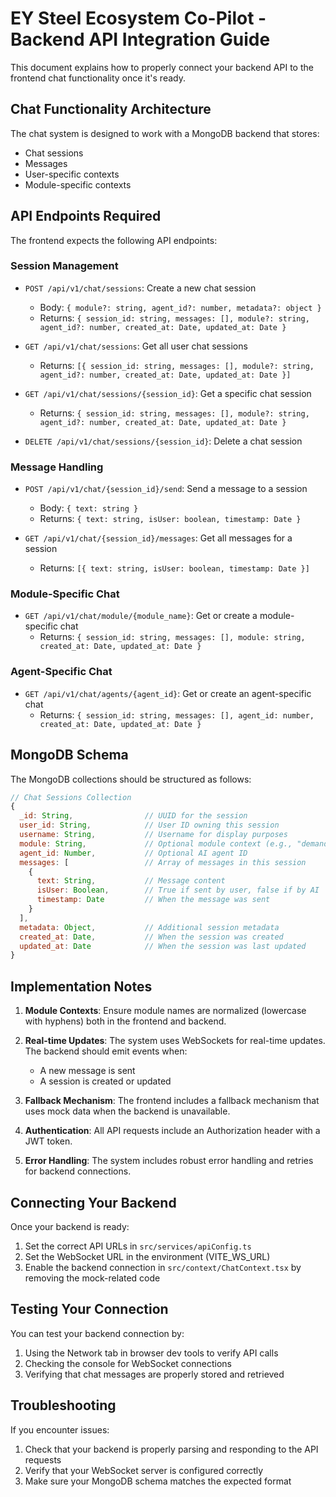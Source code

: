 
# EY Steel Ecosystem Co-Pilot - Backend API Integration Guide

This document explains how to properly connect your backend API to the frontend chat functionality once it's ready.

## Chat Functionality Architecture

The chat system is designed to work with a MongoDB backend that stores:
- Chat sessions
- Messages
- User-specific contexts
- Module-specific contexts

## API Endpoints Required

The frontend expects the following API endpoints:

### Session Management

- `POST /api/v1/chat/sessions`: Create a new chat session
  - Body: `{ module?: string, agent_id?: number, metadata?: object }`
  - Returns: `{ session_id: string, messages: [], module?: string, agent_id?: number, created_at: Date, updated_at: Date }`

- `GET /api/v1/chat/sessions`: Get all user chat sessions
  - Returns: `[{ session_id: string, messages: [], module?: string, agent_id?: number, created_at: Date, updated_at: Date }]`

- `GET /api/v1/chat/sessions/{session_id}`: Get a specific chat session
  - Returns: `{ session_id: string, messages: [], module?: string, agent_id?: number, created_at: Date, updated_at: Date }`

- `DELETE /api/v1/chat/sessions/{session_id}`: Delete a chat session

### Message Handling

- `POST /api/v1/chat/{session_id}/send`: Send a message to a session
  - Body: `{ text: string }`
  - Returns: `{ text: string, isUser: boolean, timestamp: Date }`

- `GET /api/v1/chat/{session_id}/messages`: Get all messages for a session
  - Returns: `[{ text: string, isUser: boolean, timestamp: Date }]`

### Module-Specific Chat

- `GET /api/v1/chat/module/{module_name}`: Get or create a module-specific chat
  - Returns: `{ session_id: string, messages: [], module: string, created_at: Date, updated_at: Date }`

### Agent-Specific Chat

- `GET /api/v1/chat/agents/{agent_id}`: Get or create an agent-specific chat
  - Returns: `{ session_id: string, messages: [], agent_id: number, created_at: Date, updated_at: Date }`

## MongoDB Schema

The MongoDB collections should be structured as follows:

```javascript
// Chat Sessions Collection
{
  _id: String,                // UUID for the session
  user_id: String,            // User ID owning this session
  username: String,           // Username for display purposes
  module: String,             // Optional module context (e.g., "demand-planning")
  agent_id: Number,           // Optional AI agent ID
  messages: [                 // Array of messages in this session
    {
      text: String,           // Message content
      isUser: Boolean,        // True if sent by user, false if by AI
      timestamp: Date         // When the message was sent
    }
  ],
  metadata: Object,           // Additional session metadata
  created_at: Date,           // When the session was created
  updated_at: Date            // When the session was last updated
}
```

## Implementation Notes

1. **Module Contexts**: Ensure module names are normalized (lowercase with hyphens) both in the frontend and backend.

2. **Real-time Updates**: The system uses WebSockets for real-time updates. The backend should emit events when:
   - A new message is sent
   - A session is created or updated

3. **Fallback Mechanism**: The frontend includes a fallback mechanism that uses mock data when the backend is unavailable.

4. **Authentication**: All API requests include an Authorization header with a JWT token.

5. **Error Handling**: The system includes robust error handling and retries for backend connections.

## Connecting Your Backend

Once your backend is ready:

1. Set the correct API URLs in `src/services/apiConfig.ts`
2. Set the WebSocket URL in the environment (VITE_WS_URL)
3. Enable the backend connection in `src/context/ChatContext.tsx` by removing the mock-related code

## Testing Your Connection

You can test your backend connection by:

1. Using the Network tab in browser dev tools to verify API calls
2. Checking the console for WebSocket connections
3. Verifying that chat messages are properly stored and retrieved

## Troubleshooting

If you encounter issues:

1. Check that your backend is properly parsing and responding to the API requests
2. Verify that your WebSocket server is configured correctly
3. Make sure your MongoDB schema matches the expected format
